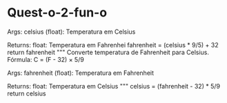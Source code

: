 # Quest-o-2-fun-o

    
 Args:
        celsius (float): Temperatura em Celsius
    
   Returns:
        float: Temperatura em Fahrenhei
    fahrenheit = (celsius * 9/5) + 32
    return fahrenheit
    """
    Converte temperatura de Fahrenheit para Celsius.
    Fórmula: C = (F - 32) × 5/9
    
   Args:
        fahrenheit (float): Temperatura em Fahrenheit
    
   Returns:
        float: Temperatura em Celsius
    """
    celsius = (fahrenheit - 32) * 5/9
    return celsius
